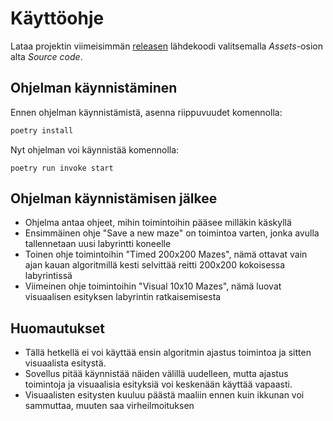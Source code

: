 # Käyttöohje

Lataa projektin viimeisimmän [releasen](https://github.com/Sippee/Labyrintin-Ratkoja/releases) lähdekoodi valitsemalla _Assets_-osion alta _Source code_.

## Ohjelman käynnistäminen

Ennen ohjelman käynnistämistä, asenna riippuvuudet komennolla:

```bash
poetry install
```

Nyt ohjelman voi käynnistää komennolla:

```
poetry run invoke start
```

## Ohjelman käynnistämisen jälkee
- Ohjelma antaa ohjeet, mihin toimintoihin pääsee milläkin käskyllä
- Ensimmäinen ohje "Save a new maze" on toimintoa varten, jonka avulla tallennetaan uusi labyrintti koneelle
- Toinen ohje toimintoihin "Timed 200x200 Mazes", nämä ottavat vain ajan kauan algoritmillä kesti selvittää reitti 200x200 kokoisessa labyrintissä
- Viimeinen ohje toimintoihin "Visual 10x10 Mazes", nämä luovat visuaalisen esityksen labyrintin ratkaisemisesta

## Huomautukset
- Tällä hetkellä ei voi käyttää ensin algoritmin ajastus toimintoa ja sitten visuaalista esitystä.  
- Sovellus pitää käynnistää näiden välillä uudelleen, mutta ajastus toimintoja ja visuaalisia esityksiä voi keskenään käyttää vapaasti.  
- Visuaalisten esitysten kuuluu päästä maaliin ennen kuin ikkunan voi sammuttaa, muuten saa virheilmoituksen
